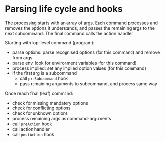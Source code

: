 # Parsing life cycle and hooks

The processing starts with an array of args. Each command processes and removes the options it understands, and passes the remaining args to the next subcommand.
The final command calls the action handler.

Starting with top-level command (program):

- parse options: parse recognised options (for this command) and remove from args
- parse env: look for environment variables (for this command)
- process implied: set any implied option values (for this command)
- if the first arg is a subcommand
    - call `preSubcommand` hook
    - pass remaining arguments to subcommand, and process same way

Once reach final (leaf) command:

- check for missing mandatory options
- check for conflicting options
- check for unknown options
- process remaining args as command-arguments
- call `preAction` hook
- call action handler
- call `postAction` hook
